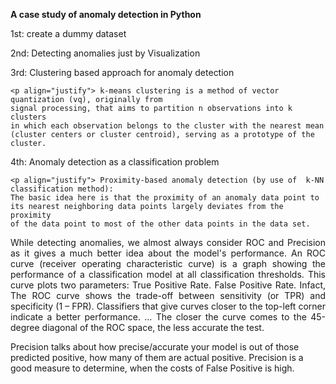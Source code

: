 **A case study of anomaly detection in Python**

1st: create a dummy dataset

2nd: Detecting anomalies just by Visualization

3rd: Clustering based approach for anomaly detection

    <p align="justify"> k-means clustering is a method of vector quantization (vq), originally from 
    signal processing, that aims to partition n observations into k clusters 
    in which each observation belongs to the cluster with the nearest mean 
    (cluster centers or cluster centroid), serving as a prototype of the 
    cluster.
    
4th: Anomaly detection as a classification problem

    <p align="justify"> Proximity-based anomaly detection (by use of  k-NN classification method): 
    The basic idea here is that the proximity of an anomaly data point to 
    its nearest neighboring data points largely deviates from the proximity 
    of the data point to most of the other data points in the data set.

<p align="justify"> While detecting anomalies, we almost always consider ROC and Precision as it 
gives a much better idea about the model's performance. 
An ROC curve (receiver operating characteristic curve) is a graph showing the 
performance of a classification model at all classification thresholds. This 
curve plots two parameters: True Positive Rate. False Positive Rate.
Infact, The ROC curve shows the trade-off between sensitivity (or TPR) and 
specificity (1 – FPR). Classifiers that give curves closer to the top-left 
corner indicate a better performance. ... The closer the curve comes to the 
45-degree diagonal of the ROC space, the less accurate the test. </p>

Precision talks about how precise/accurate your model is out of those predicted 
positive, how many of them are actual positive. Precision is a good measure to 
determine, when the costs of False Positive is high.
